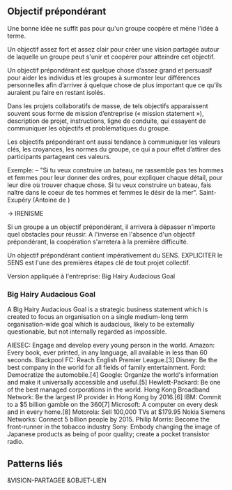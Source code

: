 ## Objectif prépondérant
Une bonne idée ne suffit pas pour qu'un groupe coopère et mène l'idée à terme.

Un objectif assez fort et assez clair pour créer une vision partagée autour de laquelle un groupe peut s'unir et coopérer pour atteindre cet objectif.

Un objectif prépondérant est quelque chose d’assez grand et persuasif pour aider les individus et les groupes à surmonter leur différences personnelles afin d’arriver à quelque chose de plus important que ce qu’ils auraient pu faire en restant isolés.

Dans les projets collaboratifs de masse, de tels objectifs apparaissent souvent sous forme de mission d’entreprise (« mission statement »), description de projet, instructions, ligne de conduite, qui essayent de communiquer les objectifs et problématiques du groupe.

Les objectifs prépondérant ont aussi tendance à communiquer les valeurs clés, les croyances, les normes du groupe, ce qui a pour effet d’attirer des participants partageant ces valeurs.

Exemple:  – "Si tu veux construire un bateau, ne rassemble pas tes hommes et femmes pour leur donner des ordres, pour expliquer chaque détail, pour leur dire où trouver chaque chose. Si tu veux construire un bateau, fais naître dans le coeur de tes hommes et femmes le désir de la mer". Saint-Exupéry (Antoine de )

-> IRENISME

Si un groupe a un objectif prépondérant, il arrivera à dépasser n'importe quel obstacles pour réussir. A l'inverse en l'absence d'un objectif prépondérant, la coopération s'arretera à la première difficulté.

Un objectif prépondérant contient impérativement du SENS. EXPLICITER le SENS est l'une des premières étapes clé de tout projet collectif.

Version appliquée à l'entreprise: Big Hairy Audacious Goal

### Big Hairy Audacious Goal

A Big Hairy Audacious Goal is a strategic business statement which is created to focus an organisation on a single medium-long term organisation-wide goal which is audacious, likely to be externally questionable, but not internally regarded as impossible.

AIESEC: Engage and develop every young person in the world.
Amazon: Every book, ever printed, in any language, all available in less than 60 seconds.
Blackpool FC: Reach English Premier League.[3]
Disney: Be the best company in the world for all fields of family entertainment.
Ford: Democratize the automobile.[4]
Google: Organize the world's information and make it universally accessible and useful.[5]
Hewlett-Packard: Be one of the best managed corporations in the world.
Hong Kong Broadband Network: Be the largest IP provider in Hong Kong by 2016.[6]
IBM: Commit to a $5 billion gamble on the 360[7]
Microsoft: A computer on every desk and in every home.[8]
Motorola: Sell 100,000 TVs at $179.95
Nokia Siemens Networks: Connect 5 billion people by 2015.
Philip Morris: Become the front-runner in the tobacco industry
Sony: Embody changing the image of Japanese products as being of poor quality; create a pocket transistor radio.


## Patterns liés

&VISION-PARTAGEE
&OBJET-LIEN
